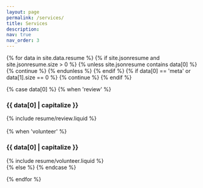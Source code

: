 ```yaml
---
layout: page
permalink: /services/
title: Services
description: 
nav: true
nav_order: 3
---
```

 
<article>
<div class="cv">
{% for data in site.data.resume %}
    {% if site.jsonresume and site.jsonresume.size > 0 %}
        {% unless site.jsonresume contains data[0] %}
            {% continue %}
            {% endunless %}
         {% endif %}
    {% if data[0] == 'meta' or data[1].size == 0 %} {% continue %} {% endif %}
    
{% case data[0] %}
                {% when 'review' %}
                  <a class="anchor" id="{{ data[0] }}"></a>
                  <div class="card mt-3 p-3">
                  <div>
                  <h3 class="card-title font-weight-medium">{{ data[0] | capitalize }}</h3>
                  {% include resume/review.liquid %}
                 </div>
                 </div>    
                {% when 'volunteer' %}
                  <a class="anchor" id="{{ data[0] }}"></a>
                  <div class="card mt-3 p-3">
                  <div>
                  <h3 class="card-title font-weight-medium">{{ data[0] | capitalize }}</h3>
                  {% include resume/volunteer.liquid %}
                 </div>
                 </div>
                {% else %}
{% endcase %}


{% endfor %}
</div>
</article>
    





